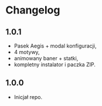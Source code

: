 ﻿# Changelog

## 1.0.1
- Pasek Aegis + modal konfiguracji,
- 4 motywy,
- animowany baner + statki,
- kompletny instalator i paczka ZIP.

## 1.0.0
- Inicjał repo.